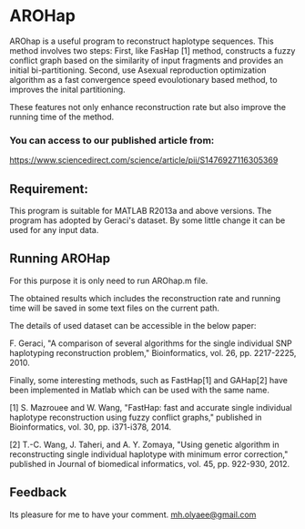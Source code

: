# AROHap
AROhap is a useful program to reconstruct haplotype sequences. This method involves two steps:
First, like FasHap [1] method, constructs a fuzzy conflict graph based on the similarity of input fragments and provides an initial bi-partitioning. Second, use Asexual reproduction optimization algorithm as a fast convergence speed evoulotionary based method, to improves the inital partitioning.

These features not only enhance reconstruction rate but also improve the running time of the method.

### You can access to our published article from:

https://www.sciencedirect.com/science/article/pii/S1476927116305369

## Requirement:

This program is suitable for MATLAB R2013a and above versions.
The program has adopted by Geraci's dataset. By some little change it can be used for any input data.

## Running AROHap

For this purpose it is only need to run AROhap.m file.

The obtained results which includes the reconstruction rate and running time will be saved in some text files on the current path.

The details of used dataset can be accessible in the below paper:

F. Geraci, "A comparison of several algorithms for the single individual SNP haplotyping reconstruction problem," Bioinformatics, vol. 26, pp. 2217-2225, 2010.

Finally, some interesting methods, such as FastHap[1] and GAHap[2] have been implemented in Matlab which can be used with the same name.

[1] S. Mazrouee and W. Wang, "FastHap: fast and accurate single individual haplotype reconstruction using fuzzy conflict graphs," published in Bioinformatics, vol. 30, pp. i371-i378, 2014.

[2] T.-C. Wang, J. Taheri, and A. Y. Zomaya, "Using genetic algorithm in reconstructing single individual haplotype with minimum error correction," published in Journal of biomedical informatics, vol. 45, pp. 922-930, 2012.

## Feedback

Its pleasure for me to have your comment.
mh.olyaee@gmail.com
